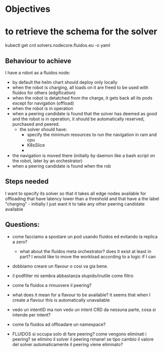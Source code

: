 # Objectives

# to retrieve the schema for the solver
kubectl get crd solvers.nodecore.fluidos.eu -o yaml



## Behaviour to achieve
I have a robot as a fluidos node:
- by default the helm chart should deploy only locally
- when the robot is charging, all loads on it are freed to be used with fluidos for others (edgification)
- when the robot is detatched from the charge, it gets back all its pods except for navigation (offload)
- when the robot is in operation
- when a peering candidate is found that the solver has deemed as good and the robot is in operation, it should be automatically reserved, purchased and peered.
    - the solver should have:
        - specify the minimum resources to run the navigation in ram and cpu
        - K8sSlice
        - 
- the navigation is moved there (initially by daemon like a bash script on the robot, later by an orchestrator)
- when a peering candidate is found when the rob

## Steps needed
I want to specify its solver so that it takes all edge nodes available for offloading that have latency lower than a threshold and that have a the label "charging"
	- initially I just want it to take any other peering candidate available



## Questions:
- come facciamo a spostare un pod usando fluidos ed evitando la replica a zero?

  - what about the fluidos meta orchestrator? does it exist at least in part? I would like to move the workload according to a logic if I can

- dobbiamo creare un flavour o cosi va gia bene.

- il podfilter mi sembra abbastanza stupido/inutile come filtro
- come fa fluidos a rimuovere il peering?
- what does it mean for a flavour to be available? it seems that when I create a flavour this is automatically unavailable

- vedo un intentID ma non vedo un intent CRD da nessuna parte, cosa si intende per intent?
- come fa fluidos ad offloadare un namespace?
- FLUIDOS si occupa solo di fare peering? come vengono eliminati i peering? se elimino il solver il peering rimane! se tipo cambio il valore del solver automaticamente il peering viene eliminato?






